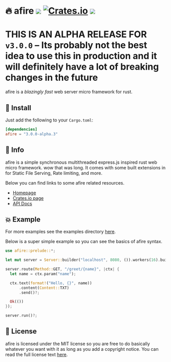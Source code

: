 # 🔥 afire <a href="https://github.com/connorslade/afire/actions"><img src="https://github.com/connorslade/afire/actions/workflows/rust.yml/badge.svg"></a> <a href="https://crates.io/crates/afire"><img alt="Crates.io" src="https://img.shields.io/crates/v/afire"></a> <a href="https://crates.io/crates/afire"><img src="https://img.shields.io/crates/d/afire?label=Downloads"></a>

# **THIS IS AN ALPHA RELEASE FOR `v3.0.0`** &ndash; Its probably not the best idea to use this in production and it will definitely have a lot of breaking changes in the future

afire is a _blazingly fast_ web server micro framework for rust.

## 💠 Install

Just add the following to your `Cargo.toml`:

```toml
[dependencies]
afire = "3.0.0-alpha.3"
```

## 📄 Info

afire is a simple synchronous multithreaded express.js inspired rust web micro framework.
wow that was long.
It comes with some built extensions in for Static File Serving, Rate limiting, and more.

Below you can find links to some afire related resources.

- [Homepage](https://connorcode.com/writing/afire)
- [Crates.io page](https://crates.io/crates/afire)
- [API Docs](https://docs.rs/afire/latest/afire)

## 💥 Example

For more examples see the examples directory [here](https://github.com/connorslade/afire/tree/main/examples).

Below is a super simple example so you can see the basics of afire syntax.

```rust ignore
use afire::prelude::*;

let mut server = Server::builder("localhost", 8080, ()).workers(16).build()?;

server.route(Method::GET, "/greet/{name}", |ctx| {
  let name = ctx.param("name");

  ctx.text(format!("Hello, {}", name))
      .content(Content::TXT)
      .send()?;

  Ok(())
});

server.run()?;
```

## 💼 License

afire is licensed under the MIT license so you are free to do basically whatever you want with it as long as you add a copyright notice.
You can read the full license text [here](https://github.com/connorslade/afire/blob/main/LICENSE).

